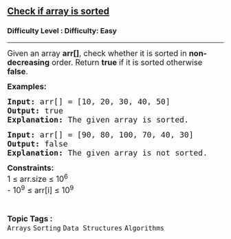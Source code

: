 <h2><a href="https://www.geeksforgeeks.org/problems/check-if-an-array-is-sorted0701/1?utm_source=chatgpt.com">Check if array is sorted</a></h2><h3>Difficulty Level : Difficulty: Easy</h3><hr><div class="problems_problem_content__Xm_eO"><p><span style="font-size: 18px;">Given an array <strong>arr[]</strong>, check whether it is sorted in <strong>non-decreasing</strong> order. Return </span><span style="font-size: 18px;"><strong>true</strong> if it is sorted otherwise <strong>false</strong>.</span></p>
<p><span style="font-size: 18px;"><strong>Examples:</strong></span></p>
<pre><span style="font-size: 18px;"><strong>Input: </strong>arr[] = [10, 20, 30, 40, 50]
<strong>Output:</strong> true
<strong>Explanation:</strong> The given array is sorted.</span></pre>
<pre><span style="font-size: 18px;"><strong>Input: </strong>arr[] = [90, 80, 100, 70, 40, 30]
<strong>Output:</strong> false
<strong>Explanation:</strong>&nbsp;The given array is not sorted.</span></pre>
<p><span style="font-size: 18px;"><strong>Constraints:</strong><br>1 ≤ arr.size ≤ 10<sup>6</sup><br>- 10<sup>9</sup> ≤ arr[i] ≤ 10<sup>9</sup></span></p></div><br><p><span style=font-size:18px><strong>Topic Tags : </strong><br><code>Arrays</code>&nbsp;<code>Sorting</code>&nbsp;<code>Data Structures</code>&nbsp;<code>Algorithms</code>&nbsp;